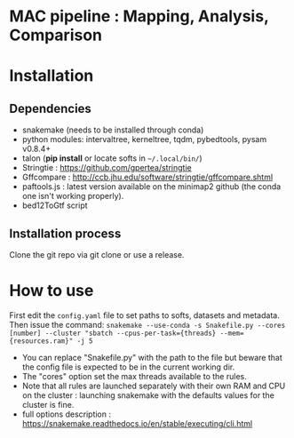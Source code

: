 # MAC pipeline : Mapping, Analysis, Comparison
# Installation
## Dependencies
- snakemake (needs to be installed through conda)
- python modules: intervaltree, kerneltree, tqdm, pybedtools, pysam v0.8.4+
- talon (**pip install** or locate softs in `~/.local/bin/`)
- Stringtie : https://github.com/gpertea/stringtie
- Gffcompare : http://ccb.jhu.edu/software/stringtie/gffcompare.shtml
- paftools.js : latest version available on the minimap2 github (the conda one isn't working properly).
- bed12ToGtf script
## Installation process
Clone the git repo via git clone or use a release.
# How to use
First edit the `config.yaml` file to set paths to softs, datasets and metadata.
Then issue the command:
`snakemake --use-conda -s Snakefile.py --cores [number] --cluster "sbatch --cpus-per-task={threads} --mem={resources.ram}" -j 5`
- You can replace "Snakefile.py" with the path to the file but beware that the config file is expected to be in the current working dir.
- The "cores" option set the max threads available to the rules.
- Note that all rules are launched separately with their own RAM and CPU on the cluster : launching snakemake with the defaults values for the cluster is fine.
- full options description : https://snakemake.readthedocs.io/en/stable/executing/cli.html
